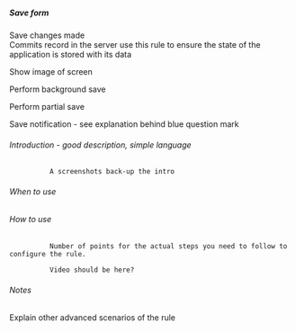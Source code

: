 
##### Save form 
Save changes made	
Commits record in the server use this rule to ensure the state of the application is stored with its data	

Show image of screen

Perform background save

Perform partial save

Save notification - see explanation behind blue question mark

###### Introduction - good description, simple language 
              A screenshots back-up the intro

###### When to use 


###### How to use
              Number of points for the actual steps you need to follow to configure the rule.
    
              Video should be here?   

###### Notes
Explain other advanced scenarios of the rule
